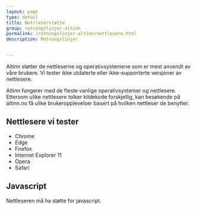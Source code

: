 ```yaml
---
layout: page
type: detail
title: Nettleserstøtte
group: retningslinjer-altinn
permalink: /retningslinjer-altinn/nettlesere.html
description: Retningslinjer


---
```


<p class="a-leadText a-fontBold">Altinn støtter de nettleserne og operativsystemene som er mest anvendt av våre brukere. Vi tester ikke utdaterte eller ikke-supporterte versjoner av nettlesere.</p>

Altinn fungerer med de fleste vanlige operativsystemer og nettlesere. Ettersom ulike nettlesere tolker kildekode forskjellig, kan besøkende på altinn.no få ulike brukeropplevelser basert på hvilken nettleser de benytter.


## Nettlesere vi tester

- Chrome
- Edge
- Firefox
- Internet Explorer 11
- Opera
- Safari

## Javascript

Nettleseren må ha støtte for javascript.
